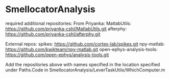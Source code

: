 # SmellocatorAnalysis

required additional repositories: 
From Priyanka:
MatlabUtils: https://github.com/priyanka-cshl/MatlabUtils.git
afterphy: https://github.com/priyanka-cshl/afterphy.git

External repos:
spikes: https://github.com/cortex-lab/spikes.git
npy-matlab: https://github.com/kwikteam/npy-matlab.git
open-ephys-analysis-tools: https://github.com/open-ephys/analysis-tools.git

Add the repositories above with names specified in the location specified under Paths.Code in SmellocatorAnalysis/LeverTaskUtils/WhichComputer.m
